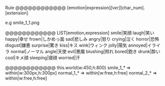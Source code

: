 Rule
@@@@@@@@@@@@
[emotion|expression]_[ver]_[char_num].[extension]

e.g smile_1_1.png

@@@@@@@@@@@@
LIST[emotion,expression]
smile|笑顔
laugh|笑い
happy|幸せ
frown|しかめっ面
sad|悲しみ
angry|怒り
crying|泣く
horror|恐怖
disgust|嫌悪
surprise|驚き
kiss|キス
wink|ウィンク
jolly|陽気
annoyed|イライラ
normal|ノーマル
angle|天使
evil|悪魔
blushing|照れ
bored|飽き
drunk|酔い
cool|キメ顔
sleeping|寝顔
worried|汗

@@@@@@@@@@@@
this.world(w:450,h:800)
smile_1_* => within[w:300px,h:300px]
normal_1_* => within[w:free,h:free]
normal_2_* => within[w:free,h:free]



